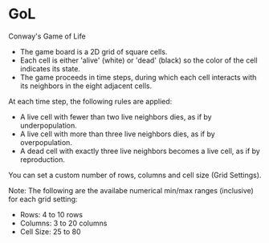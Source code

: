 # GoL
Conway's Game of Life

- The game board is a 2D grid of square cells.
- Each cell is either 'alive' (white) or 'dead' (black) so the color of the cell indicates its state.
- The game proceeds in time steps, during which each cell interacts with its neighbors in the eight adjacent cells.

At each time step, the following rules are applied:
- A live cell with fewer than two live neighbors dies, as if by underpopulation.
- A live cell with more than three live neighbors dies, as if by overpopulation.
- A dead cell with exactly three live neighbors becomes a live cell, as if by reproduction.

You can set a custom number of rows, columns and cell size (Grid Settings).

Note: The following are the availabe numerical min/max ranges (inclusive) for each grid setting:
- Rows: 4 to 10 rows
- Columns: 3 to 20 columns
- Cell Size: 25 to 80
